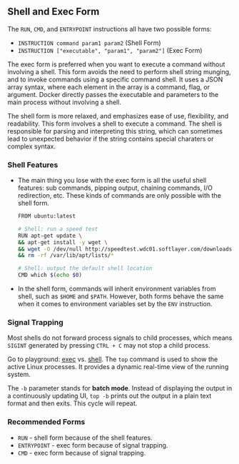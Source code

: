 ## Shell and Exec Form

The `RUN`, `CMD`, and `ENTRYPOINT` instructions all have two possible forms:

- `INSTRUCTION command param1 param2` (Shell Form)
- `INSTRUCTION ["executable", "param1", "param2"]` (Exec Form)

The exec form is preferred when you want to execute a command without involving a shell. This form avoids the need to perform shell string munging, and to invoke commands using a specific command shell. It uses a JSON array syntax, where each element in the array is a command, flag, or argument. Docker directly passes the executable and parameters to the main process without involving a shell.

The shell form is more relaxed, and emphasizes ease of use, flexibility, and readability. This form involves a shell to execute a command. The shell is responsible for parsing and interpreting this string, which can sometimes lead to unexpected behavior if the string contains special charaters or complex syntax.

### Shell Features

- The main thing you lose with the exec form is all the useful shell features: sub commands, pipping output, chaining commands, I/O redirection, etc. These kinds of commands are only possible with the shell form.

  ```bash
  FROM ubuntu:latest

  # Shell: run a speed test
  RUN apt-get update \
  && apt-get install -y wget \
  && wget -O /dev/null http://speedtest.wdc01.softlayer.com/downloads/test10.zip \
  && rm -rf /var/lib/apt/lists/*

  # Shell: output the default shell location
  CMD which $(echo $0)
  ```

- In the shell form, commands will inherit environment variables from shell, such as `$HOME` and `$PATH`. However, both forms behave the same when it comes to environment variables set by the `ENV` instruction.

### Signal Trapping

Most shells do not forward process signals to child processes, which means `SIGINT` generated by pressing `CTRL + C` may not stop a child process.

Go to playground: [exec](./exec.Dockerfile) vs. [shell](./shell.Dockerfile). The `top` command is used to show the active Linux processes. It provides a dynamic real-time view of the running system.

The `-b` parameter stands for **batch mode**. Instead of displaying the output in a continuously updating UI, `top -b` prints out the output in a plain text format and then exits. This cycle will repeat.

### Recommended Forms

- `RUN` - shell form because of the shell features.
- `ENTRYPOINT` - exec form because of signal trapping.
- `CMD` - exec form because of signal trapping.
